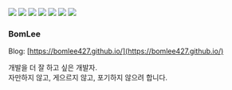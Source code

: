 
<img src="https://img.shields.io/badge/Java-ED8B00?style=for-the-badge&logo=openjdk&logoColor=white&style=ShieldStyle"> <img src="https://img.shields.io/badge/Kotlin-7F52FF?style=for-the-badge&logo=kotlin&logoColor=white&style=ShieldStyle"> <img src="https://img.shields.io/badge/Spring Boot-6DB33F?style=for-the-badge&logo=springboot&logoColor=white&style=ShieldStyle"> <img src="https://img.shields.io/badge/Javascript-F7DF1E?style=for-the-badge&logo=javascript&logoColor=black&style=ShieldStyle"> <img src="https://img.shields.io/badge/MySQL-4479A1?style=for-the-badge&logo=mysql&logoColor=white&style=ShieldStyle"> <img src="https://img.shields.io/badge/Docker-2496ED?style=for-the-badge&logo=docker&logoColor=white&style=ShieldStyle"> <img src="https://img.shields.io/badge/AWS-232F3E?style=for-the-badge&logo=amazonwebservices&logoColor=white&style=ShieldStyle"> 

### BomLee
Blog: [https://bomlee427.github.io/](https://bomlee427.github.io/)

  
개발을 더 잘 하고 싶은 개발자.  
자만하지 않고, 게으르지 않고, 포기하지 않으려 합니다.



<!--

[![BomLee's GitHub stats](https://github-readme-stats.vercel.app/api?username=BomLee427&show_icons=true&theme=dark)](https://github.com/anuraghazra/github-readme-stats)

**BomLee427/BomLee427** is a ✨ _special_ ✨ repository because its `README.md` (this file) appears on your GitHub profile.

Here are some ideas to get you started:

- 🔭 I’m currently working on ...
- 🌱 I’m currently learning ...
- 👯 I’m looking to collaborate on ...
- 🤔 I’m looking for help with ...
- 💬 Ask me about ...
- 📫 How to reach me: ...
- 😄 Pronouns: ...
- ⚡ Fun fact: ...
-->
